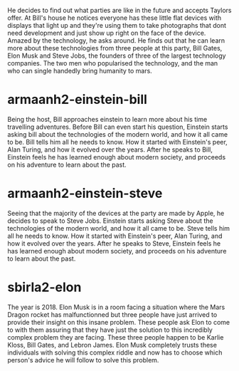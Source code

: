 He decides to find out what parties are like in the future and accepts Taylors offer. At Bill's house he notices everyone has these little flat devices with displays that light up and they're using them to take photographs that dont need development and just show up right on the face of the device. Amazed by the technology, he asks around. He finds out that he can learn more about these technologies from three people at this party, Bill Gates, Elon Musk and Steve Jobs, the founders of three of the largest technology companies. The two men who popularised the technology, and the man who can single handedly bring humanity to mars. 
# armaanh2-einstein-bill
Being the host, Bill approaches einstein to learn more about his time travelling adventures. Before Bill can even start his question, Einstein starts asking bill about the technologies of the modern world, and how it all came to be. Bill tells him all he needs to know. How it started with Einstein's peer, Alan Turing, and how it evolved over the years. After he speaks to Bill, Einstein feels he has learned enough about modern society, and proceeds on his adventure to learn about the past.

# armaanh2-einstein-steve
Seeing that the majority of the devices at the party are made by Apple, he decides to speak to Steve Jobs.  Einstein starts asking Steve about the technologies of the modern world, and how it all came to be. Steve tells him all he needs to know. How it started with Einstein's peer, Alan Turing, and how it evolved over the years. After he speaks to Steve, Einstein feels he has learned enough about modern society, and proceeds on his adventure to learn about the past.

# sbirla2-elon
The year is 2018. Elon Musk is in a room facing a situation where the Mars Dragon rocket has malfunctionned but three people have just arrived to provide their insight on this insane problem. These people ask Elon to come to with them assuring that they have just the solution to this incredibly complex problem they are facing. These three people happen to be Karlie Kloss, Bill Gates, and Lebron James. Elon Musk completely trusts these individuals with solving this complex riddle and now has to choose which person's advice he will follow to solve this problem.

